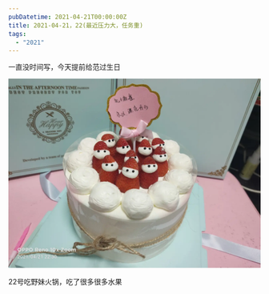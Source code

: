 ```yaml
---
pubDatetime: 2021-04-21T00:00:00Z
title: 2021-04-21，22(最近压力大，任务重)
tags:
  - "2021"
---
```


一直没时间写，今天提前给范过生日

![](../../img/6904315-ef67b6ea76bd0a89.jpg)

22号吃野妹火锅，吃了很多很多水果
